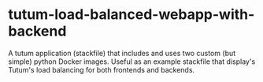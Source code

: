 # tutum-load-balanced-webapp-with-backend
A tutum application (stackfile) that includes and uses two custom (but simple) python Docker images. Useful as an example stackfile that display's Tutum's load balancing for both frontends and backends.
